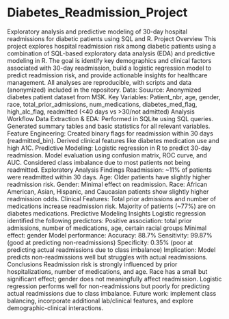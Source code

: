 # Diabetes_Readmission_Project
Exploratory analysis and predictive modeling of 30-day hospital readmissions for diabetic patients using SQL and R.
Project Overview
This project explores hospital readmission risk among diabetic patients using a combination of SQL-based exploratory data analysis (EDA) and predictive modeling in R. The goal is identify key demographics and clinical factors associated with 30-day readmission, build a logistic regression model to predict readmission risk, and provide actionable insights for healthcare management. All analyses are reproducible, with scripts and data (anonymized) included in the repository. 
Data: 
Souurce: Anonymized diabetes patient dataset from MSK. 
Key Variables: 
Patient_nbr, age, gender, race, total_prior_admissions, num_medications, diabetes_med_flag, high_alc_flag, readmitted (<40 days vs >30/not admitted)
Analysis Workflow
Data Extraction & EDA: Performed in SQLite using SQL queries.
Generated summary tables and basic statistics for all relevant variables.
Feature Engineering:
Created binary flags for readmission within 30 days (readmitted_bin).
Derived clinical features like diabetes medication use and high A1C.
Predictive Modeling:
Logistic regression in R to predict 30-day readmission.
Model evaluation using confusion matrix, ROC curve, and AUC.
Considered class imbalance due to most patients not being readmitted.
Exploratory Analysis Findings
Readmission: ~11% of patients were readmitted within 30 days.
Age: Older patients have slightly higher readmission risk.
Gender: Minimal effect on readmission.
Race: African American, Asian, Hispanic, and Caucasian patients show slightly higher readmission odds.
Clinical Features:
Total prior admissions and number of medications increase readmission risk.
Majority of patients (~77%) are on diabetes medications.
Predictive Modeling Insights
Logistic regression identified the following predictors:
Positive association: total prior admissions, number of medications, age, certain racial groups
Minimal effect: gender
Model performance:
Accuracy: 88.7%
Sensitivity: 99.87% (good at predicting non-readmissions)
Specificity: 0.35% (poor at predicting actual readmissions due to class imbalance)
Implication: Model predicts non-readmissions well but struggles with actual readmissions.
Conclusions
Readmission risk is strongly influenced by prior hospitalizations, number of medications, and age.
Race has a small but significant effect; gender does not meaningfully affect readmission.
Logistic regression performs well for non-readmissions but poorly for predicting actual readmissions due to class imbalance.
Future work: implement class balancing, incorporate additional lab/clinical features, and explore demographic-clinical interactions.
